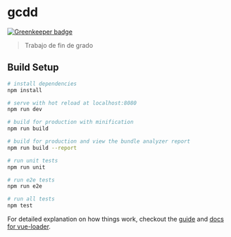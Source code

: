 # gcdd

[![Greenkeeper badge](https://badges.greenkeeper.io/sorodrigo/gcdd2017.svg?token=9d2a049a91a5793efb378e14974604f19bbe6f08312eb1765cecd987aad6d911&ts=1522251776704)](https://greenkeeper.io/)

> Trabajo de fin de grado

## Build Setup

``` bash
# install dependencies
npm install

# serve with hot reload at localhost:8080
npm run dev

# build for production with minification
npm run build

# build for production and view the bundle analyzer report
npm run build --report

# run unit tests
npm run unit

# run e2e tests
npm run e2e

# run all tests
npm test
```

For detailed explanation on how things work, checkout the [guide](http://vuejs-templates.github.io/webpack/) and [docs for vue-loader](http://vuejs.github.io/vue-loader).
